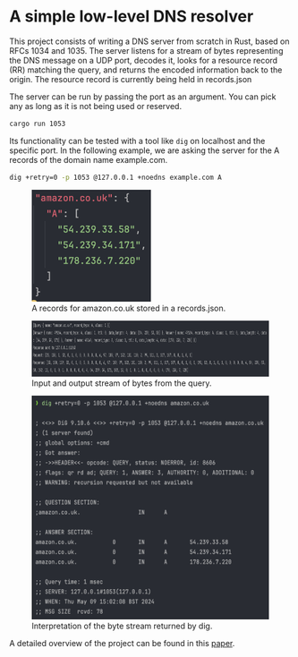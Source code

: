 # A simple low-level DNS resolver
This project consists of writing a DNS server from scratch in Rust, based on RFCs 1034 and 1035. The server listens for a stream of bytes representing the DNS message on a UDP port, decodes it, looks for a resource record (RR) matching the query, and returns the encoded information back to the origin. The resource record is currently being held in records.json

The server can be run by passing the port as an argument. You can pick any as long as it is not being used or reserved.
```bash
cargo run 1053
```

Its functionality can be tested with a tool like `dig` on localhost and the specific port. In the following example, we are asking the server for the A records of the domain name example.com.
```bash
dig +retry=0 -p 1053 @127.0.0.1 +noedns example.com A
```

<figure>
  <img src="media/records-json.png" alt="" height="200" />
  <figcaption>A records for amazon.co.uk stored in a records.json.</figcaption>
</figure>

<figure>
  <img src="media/server-logs.png" alt="" height="100" />
  <figcaption>Input and output stream of bytes from the query.</figcaption>
</figure>

<figure>
  <img src="media/dig.png" alt="" height="400" />
  <figcaption>Interpretation of the byte stream returned by dig.</figcaption>
</figure>

A detailed overview of the project can be found in this [paper](paper.pdf).

